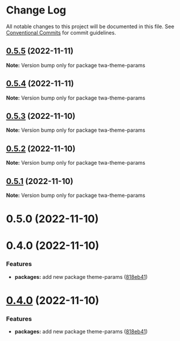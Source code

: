 # Change Log

All notable changes to this project will be documented in this file.
See [Conventional Commits](https://conventionalcommits.org) for commit guidelines.

## [0.5.5](https://github.com/Telegram-Web-Apps/twa/compare/twa-theme-params@0.5.4...twa-theme-params@0.5.5) (2022-11-11)

**Note:** Version bump only for package twa-theme-params





## [0.5.4](https://github.com/Telegram-Web-Apps/twa/compare/twa-theme-params@0.5.3...twa-theme-params@0.5.4) (2022-11-11)

**Note:** Version bump only for package twa-theme-params





## [0.5.3](https://github.com/Telegram-Web-Apps/twa/compare/twa-theme-params@0.5.2...twa-theme-params@0.5.3) (2022-11-10)

**Note:** Version bump only for package twa-theme-params





## [0.5.2](https://github.com/Telegram-Web-Apps/twa/compare/twa-theme-params@0.5.1...twa-theme-params@0.5.2) (2022-11-10)

**Note:** Version bump only for package twa-theme-params





## [0.5.1](https://github.com/Telegram-Web-Apps/sdk/compare/twa-theme-params@0.5.0...twa-theme-params@0.5.1) (2022-11-10)

**Note:** Version bump only for package twa-theme-params





# 0.5.0 (2022-11-10)



# 0.4.0 (2022-11-10)


### Features

* **packages:** add new package theme-params ([818eb41](https://github.com/Telegram-Web-Apps/sdk/commit/818eb4156607d98ab1c6c2299cb207a866b51762))





# [0.4.0](https://github.com/Telegram-Web-Apps/sdk/compare/v0.3.3...v0.4.0) (2022-11-10)


### Features

* **packages:** add new package theme-params ([818eb41](https://github.com/Telegram-Web-Apps/sdk/commit/818eb4156607d98ab1c6c2299cb207a866b51762))
